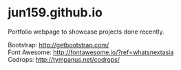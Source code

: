 # jun159.github.io
Portfolio webpage to showcase projects done recently.

Bootstrap: http://getbootstrap.com/ <br>
Font Awesome: http://fontawesome.io/?ref=whatsnextasia <br>
Codrops: http://tympanus.net/codrops/
